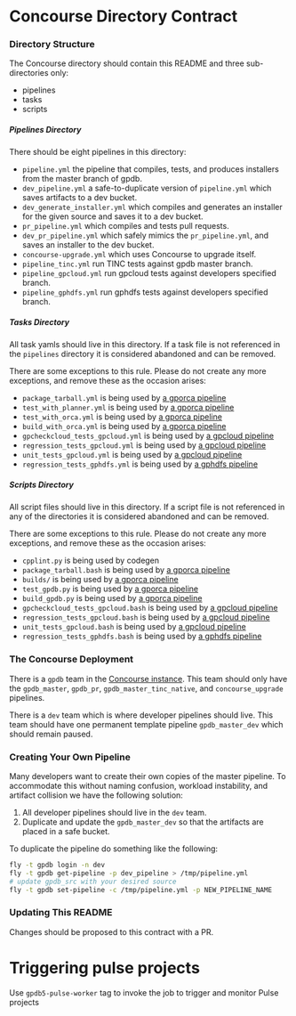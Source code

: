 # Concourse Directory Contract

### Directory Structure
The Concourse directory should contain this README and three sub-directories only:

* pipelines
* tasks
* scripts

##### Pipelines Directory
There should be eight pipelines in this directory:

* `pipeline.yml` the pipeline that compiles, tests, and produces installers from the master branch of gpdb.
* `dev_pipeline.yml` a safe-to-duplicate version of `pipeline.yml` which saves artifacts to a dev bucket.
* `dev_generate_installer.yml` which compiles and generates an installer for the given source and saves it to a dev bucket.
* `pr_pipeline.yml` which compiles and tests pull requests.
* `dev_pr_pipeline.yml` which safely mimics the `pr_pipeline.yml`, and saves an installer to the dev bucket.
* `concourse-upgrade.yml` which uses Concourse to upgrade itself.
* `pipeline_tinc.yml` run TINC tests against gpdb master branch.
* `pipeline_gpcloud.yml` run gpcloud tests against developers specified branch.
* `pipeline_gphdfs.yml` run gphdfs tests against developers specified branch.

##### Tasks Directory
All task yamls should live in this directory.
If a task file is not referenced in the `pipelines` directory it is considered abandoned and can be removed.

There are some exceptions to this rule.
Please do not create any more exceptions, and remove these as the occasion arises:

* `package_tarball.yml` is being used by [a gporca pipeline ](https://github.com/greenplum-db/gporca/blob/master/concourse/pipeline.yml)
* `test_with_planner.yml` is being used by [a gporca pipeline ](https://github.com/greenplum-db/gporca/blob/master/concourse/pipeline.yml)
* `test_with_orca.yml` is being used by [a gporca pipeline ](https://github.com/greenplum-db/gporca/blob/master/concourse/pipeline.yml)
* `build_with_orca.yml` is being used by [a gporca pipeline ](https://github.com/greenplum-db/gporca/blob/master/concourse/pipeline.yml)
* `gpcheckcloud_tests_gpcloud.yml` is being used by [a gpcloud pipeline ](https://github.com/greenplum-db/gporca/blob/master/concourse/pipeline_gpcloud.yml)
* `regression_tests_gpcloud.yml` is being used by [a gpcloud pipeline ](https://github.com/greenplum-db/gporca/blob/master/concourse/pipeline_gpcloud.yml)
* `unit_tests_gpcloud.yml` is being used by [a gpcloud pipeline ](https://github.com/greenplum-db/gporca/blob/master/concourse/pipeline_gpcloud.yml)
* `regression_tests_gphdfs.yml` is being used by [a gphdfs pipeline ](https://github.com/greenplum-db/gporca/blob/master/concourse/pipeline_gphdfs.yml)

##### Scripts Directory
All script files should live in this directory.
If a script file is not referenced in any of the directories it is considered abandoned and can be removed.

There are some exceptions to this rule.
Please do not create any more exceptions, and remove these as the occasion arises:

* `cpplint.py` is being used by codegen
* `package_tarball.bash` is being used by [a gporca pipeline ](https://github.com/greenplum-db/gporca/blob/master/concourse/pipeline.yml)
* `builds/` is being used by [a gporca pipeline ](https://github.com/greenplum-db/gporca/blob/master/concourse/pipeline.yml)
* `test_gpdb.py` is being used by [a gporca pipeline ](https://github.com/greenplum-db/gporca/blob/master/concourse/pipeline.yml)
* `build_gpdb.py` is being used by [a gporca pipeline ](https://github.com/greenplum-db/gporca/blob/master/concourse/pipeline.yml)
* `gpcheckcloud_tests_gpcloud.bash` is being used by [a gpcloud pipeline ](https://github.com/greenplum-db/gporca/blob/master/concourse/tasks/gpcheckcloud_test_gpcloud.yml)
* `regression_tests_gpcloud.bash` is being used by [a gpcloud pipeline ](https://github.com/greenplum-db/gporca/blob/master/concourse/tasks/regression_tests_gpcloud.yml)
* `unit_tests_gpcloud.bash` is being used by [a gpcloud pipeline ](https://github.com/greenplum-db/gporca/blob/master/concourse/tasks/unit_tests_gpcloud.yml)
* `regression_tests_gphdfs.bash` is being used by [a gphdfs pipeline ](https://github.com/greenplum-db/gporca/blob/master/concourse/tasks/regression_tests_gphdfs.yml)

### The Concourse Deployment
There is a `gpdb` team in the [Concourse instance](http://gpdb.ci.pivotalci.info/).
This team should only have the `gpdb_master`, `gpdb_pr`, `gpdb_master_tinc_native`, and `concourse_upgrade` pipelines.

There is a `dev` team which is where developer pipelines should live.
This team should have one permanent template pipeline `gpdb_master_dev` which should remain paused.

### Creating Your Own Pipeline
Many developers want to create their own copies of the master pipeline.
To accommodate this without naming confusion, workload instability, and artifact collision we have the following solution:

1. All developer pipelines should live in the `dev` team.
1. Duplicate and update the `gpdb_master_dev` so that the artifacts are placed in a safe bucket.

To duplicate the pipeline do something like the following:
``` bash
fly -t gpdb login -n dev
fly -t gpdb get-pipeline -p dev_pipeline > /tmp/pipeline.yml
# update gpdb_src with your desired source
fly -t gpdb set-pipeline -c /tmp/pipeline.yml -p NEW_PIPELINE_NAME
```

### Updating This README
Changes should be proposed to this contract with a PR.

# Triggering pulse projects
Use `gpdb5-pulse-worker` tag to invoke the job to trigger and monitor Pulse projects 

